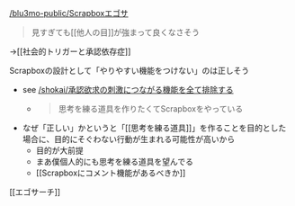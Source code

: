 
[/blu3mo-public/Scrapboxエゴサ](https://scrapbox.io/blu3mo-public/Scrapboxエゴサ)
> 見すぎても[[他人の目]]が強まって良くなさそう

→[[社会的トリガーと承認依存症]]

Scrapboxの設計として「やりやすい機能をつけない」のは正しそう
- see [/shokai/承認欲求の刺激につながる機能を全て排除する](https://scrapbox.io/shokai/承認欲求の刺激につながる機能を全て排除する)
    - > 思考を練る道具を作りたくてScrapboxをやっている
- なぜ「正しい」かというと「[[思考を練る道具]]」を作ることを目的とした場合に、目的にそぐわない行動が生まれる可能性が高いから
    - 目的が大前提
    - まあ僕個人的にも思考を練る道具を望んでる
    - [[Scrapboxにコメント機能があるべきか]]

[[エゴサーチ]]
